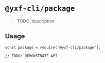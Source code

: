 # `@yxf-cli/package`

> TODO: description

## Usage

```
const package = require('@yxf-cli/package');

// TODO: DEMONSTRATE API
```
